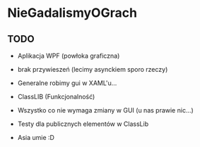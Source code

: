 # NieGadalismyOGrach

## TODO

* Aplikacja WPF (powłoka graficzna)
 * brak przywieszeń (lecimy asynckiem sporo rzeczy)
 * Generalne robimy gui w XAML'u...

* ClassLIB (Funkcjonalność)
 * Wszystko co nie wymaga zmiany w GUI (u nas prawie nic...)

* Testy dla publicznych elementów w ClassLib
 * Asia umie :D
